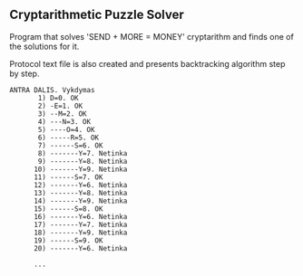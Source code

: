 ## Cryptarithmetic Puzzle Solver

Program that solves 'SEND + MORE = MONEY' cryptarithm and finds one of the solutions for it.

Protocol text file is also created and presents backtracking algorithm step by step.

```
ANTRA DALIS. Vykdymas
       1) D=0. OK
       2) -E=1. OK
       3) --M=2. OK
       4) ---N=3. OK
       5) ----O=4. OK
       6) -----R=5. OK
       7) ------S=6. OK
       8) -------Y=7. Netinka
       9) -------Y=8. Netinka
      10) -------Y=9. Netinka
      11) ------S=7. OK
      12) -------Y=6. Netinka
      13) -------Y=8. Netinka
      14) -------Y=9. Netinka
      15) ------S=8. OK
      16) -------Y=6. Netinka
      17) -------Y=7. Netinka
      18) -------Y=9. Netinka
      19) ------S=9. OK
      20) -------Y=6. Netinka
      
      ...
```
